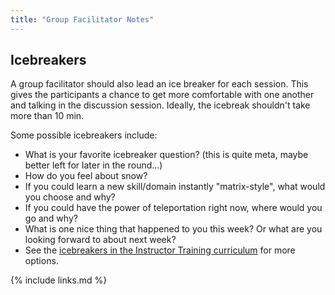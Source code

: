 ```yaml
---
title: "Group Facilitator Notes"
---
```



## Icebreakers

A group facilitator should also lead an ice breaker for each session.
This gives the participants a chance to get more comfortable with one another and talking in the discussion session.
Ideally, the icebreak shouldn't take more than 10 min.

Some possible icebreakers include:
- What is your favorite icebreaker question? (this is quite meta, maybe better left for later in the round...)
- How do you feel about snow?
- If you could learn a new skill/domain instantly "matrix-style", what would you choose and why?
- If you could have the power of teleportation right now, where would you go and why?
- What is one nice thing that happened to you this week? Or what are you looking forward to about next week?
- See the [icebreakers in the Instructor Training curriculum](https://carpentries.github.io/instructor-training/icebreakers/index.html) for more options.

{% include links.md %}
